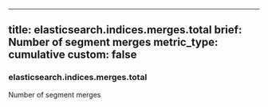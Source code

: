 
---
title: elasticsearch.indices.merges.total
brief: Number of segment merges
metric_type: cumulative
custom: false
---
### elasticsearch.indices.merges.total

Number of segment merges
